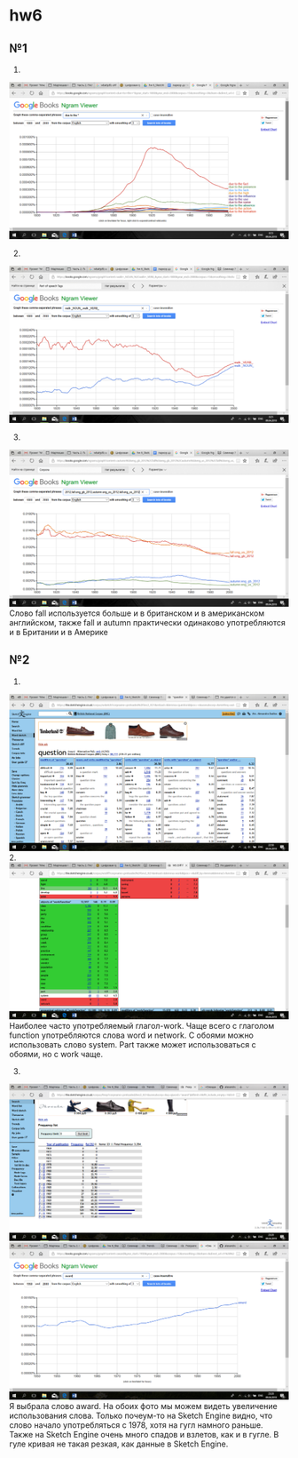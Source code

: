 # hw6
## №1
1.
![](https://github.com/alexandraspage/hw6/blob/b1db86bb869b19f93ddb77441d6285e2959fb6c0/Снимок%20экрана%20(205).png)

2.
![](https://github.com/alexandraspage/hw6/blob/b1db86bb869b19f93ddb77441d6285e2959fb6c0/Снимок%20экрана%20(206).png)

3.
![](https://github.com/alexandraspage/hw6/blob/b1db86bb869b19f93ddb77441d6285e2959fb6c0/Снимок%20экрана%20(207).png) Слово fall используется больше и в британском и в американском английском, также fall и autumn практически одинаково употребляются и в Британии и в Америке

## №2
1.
![](https://github.com/alexandraspage/hw6/blob/master/Снимок%20экрана%20(208).png)
2.
![](https://github.com/alexandraspage/hw6/blob/master/Снимок%20экрана%20(209).png)
Наиболее часто употребляемый глагол-work. Чаще всего с глаголом function употребляются слова word и network. С обоями можно использовать слово system. Part также может использоваться с обоями, но с work чаще.

3.
![](https://github.com/alexandraspage/hw6/blob/master/Снимок%20экрана%20(210).png)![](https://github.com/alexandraspage/hw6/blob/master/Снимок%20экрана%20(211).png)
Я выбрала слово award. На обоих фото мы можем видеть увеличение использования слова. Только почеум-то на Sketch Engine видно, что слово начало употребляться с 1978, хотя на гугл намного раньше. Также на Sketch Engine очень много спадов и взлетов, как и в гугле. В гуле кривая не такая резкая, как данные в Sketch Engine.


